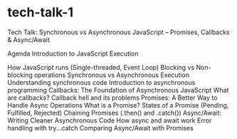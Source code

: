 # tech-talk-1

Tech Talk: Synchronous vs Asynchronous JavaScript – Promises, Callbacks & Async/Await

Agenda
Introduction to JavaScript Execution

How JavaScript runs (Single-threaded, Event Loop)
Blocking vs Non-blocking operations
Synchronous vs Asynchronous Execution
Understanding synchronous code
Introduction to asynchronous programming
Callbacks: The Foundation of Asynchronous JavaScript
What are callbacks?
Callback hell and its problems
Promises: A Better Way to Handle Async Operations
What is a Promise?
States of a Promise (Pending, Fulfilled, Rejected)
Chaining Promises (.then() and .catch())
Async/Await: Writing Cleaner Asynchronous Code
How async and await work
Error handling with try...catch
Comparing Async/Await with Promises

